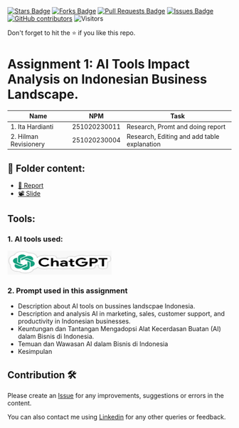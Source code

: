 
<a href="https://github.com/drshahizan/AI-Innovation/stargazers"><img src="https://img.shields.io/github/stars/drshahizan/AI-Innovation" alt="Stars Badge"/></a>
<a href="https://github.com/drshahizan/AI-Innovation/network/members"><img src="https://img.shields.io/github/forks/drshahizan/AI-Innovation" alt="Forks Badge"/></a>
<a href="https://github.com/drshahizan/AI-Innovation/pulls"><img src="https://img.shields.io/github/issues-pr/drshahizan/AI-Innovation" alt="Pull Requests Badge"/></a>
<a href="https://github.com/drshahizan/AI-Innovation"><img src="https://img.shields.io/github/issues/drshahizan/AI-Innovation" alt="Issues Badge"/></a>
<a href="https://github.com/drshahizan/AI-Innovation/graphs/contributors"><img alt="GitHub contributors" src="https://img.shields.io/github/contributors/drshahizan/AI-Innovation?color=2b9348"></a>
![Visitors](https://api.visitorbadge.io/api/visitors?path=https%3A%2F%2Fgithub.com%2Fdrshahizan%2FAI-Innovation&labelColor=%23d9e3f0&countColor=%23697689&style=flat)

Don't forget to hit the :star: if you like this repo.

# Assignment 1: AI Tools Impact Analysis on Indonesian Business Landscape.

| Name          | NPM  | Task            |
| ------------ | -------------- | --------------- |
| 1. Ita Hardianti | 251020230011 | Research, Promt and doing report          |
| 2. Hilman Revisionery | 251020230004 | Research, Editing and add table explanation        |
 

## 📂 Folder content:
* [📖 Report](report.md)
* <a href="https://docs.google.com/presentation/d/1p856SaRGG2X1vUZq-rVtfsFvkunTVtNUxW7sD2fUvjs/edit#slide=id.g2a02300e468_0_16" target="_blank">📽️ Slide </a> 

## Tools:
### 1. AI tools used: 
<a href="https://chat.openai.com/"> <img src= "assets/chagptlogo.jpeg" width="234px" height="54px" /></a>

### 2. Prompt used in this assignment
- Description about AI tools on bussines landscpae Indonesia.
- Description and analysis AI in marketing, sales, customer support, and productivity in Indonesian businesses.
- Keuntungan dan Tantangan Mengadopsi Alat Kecerdasan Buatan (AI) dalam Bisnis di Indonesia.
- Temuan dan Wawasan AI dalam Bisnis di Indonesia
- Kesimpulan

## Contribution 🛠️
Please create an [Issue](https://github.com/drshahizan/AI-Innovation/issues) for any improvements, suggestions or errors in the content.

You can also contact me using [Linkedin](https://www.linkedin.com/in/drshahizan/) for any other queries or feedback.

